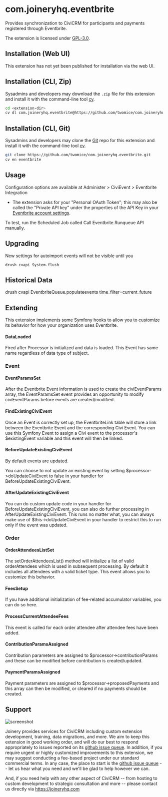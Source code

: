# com.joineryhq.eventbrite

Provides synchronization to CiviCRM for participants and payments registered through Eventbrite.

The extension is licensed under [GPL-3.0](LICENSE.txt).

## Installation (Web UI)

This extension has not yet been published for installation via the web UI.

## Installation (CLI, Zip)

Sysadmins and developers may download the `.zip` file for this extension and
install it with the command-line tool [cv](https://github.com/civicrm/cv).

```bash
cd <extension-dir>
cv dl com.joineryhq.eventbrite@https://github.com/twomice/com.joineryhq.eventbrite/archive/master.zip
```

## Installation (CLI, Git)

Sysadmins and developers may clone the [Git](https://en.wikipedia.org/wiki/Git) repo for this extension and
install it with the command-line tool [cv](https://github.com/civicrm/cv).

```bash
git clone https://github.com/twomice/com.joineryhq.eventbrite.git
cv en eventbrite
```

## Usage

Configuration options are available at Administer > CiviEvent > Eventbrite Integration

* The extension asks for your "Personal OAuth Token"; this may also be called the "Private API key" under the properties of the API Key in your [Eventbrite account settings](https://www.eventbrite.com/account-settings/apps).

To test, run the Scheduled Job called Call Eventbrite.Runqueue API manually. 

## Upgrading

New settings for autoimport events will not be visible until you

```drush cvapi System.flush```

## Historical Data


drush cvapi EventbriteQueue.populateevents time_filter=current_future


## Extending

This extension implements some Symfony hooks to allow you to customize its
behavior for how your organization uses Eventbrite.

#### DataLoaded

Fired after Processor is initialized and data is loaded. This Event has same
name regardless of data type of subject.

### Event

#### EventParamsSet

After the Eventbrite Event information is used to create the civiEventParams
array, the EventParamsSet event provides an opportunity to modify
civiEventParams before events are created/modified.

#### FindExistingCiviEvent

Once an Event is correctly set up, the EventbriteLink table will store a link
between the Eventbrite Event and the corresponding Civi Event. You can use this
Symfony Event to assign a Civi event to the processor's $existingEvent variable
and this event will then be linked.

#### BeforeUpdateExistingCiviEvent

By default events are updated.

You can choose to not update an existing event by setting
$processor->doUpdateCiviEvent to false in your handler for
BeforeUpdateExistingCiviEvent.

#### AfterUpdateExistingCiviEvent

You can do custom update code in your handler for
BeforeUpdateExistingCiviEvent, you can also do further processing in
AfterUpdateExistingCiviEvent. This runs no matter what, you can always make use
of $this->doUpdateCiviEvent in your handler to restrict this to run only if the
event was updated.

### Order

#### OrderAttendeesListSet

The setOrderAttendeesList() method will initialize a list of valid
orderAttendees which is used in subsequent processing. By default it includes
all attendees with a valid ticket type. This event allows you to customize this
behavior.

#### FeesSetup

If you have additional initialization of fee-related accumulator variables, you
can do so here.

#### ProcessCurrentAttendeeFees

This event is called for each order attendee after attendee fees have been added.

#### ContributionParamsAssigned

Contribution parameters are assigned to $processor->contributionParams and these
can be modified before contribution is created/updated.

#### PaymentParamsAssigned

Payment parameters are assigned to $processor->proposedPayments and this array
can then be modified, or cleared if no payments should be created.

## Support
![screenshot](/images/joinery-logo.png)

Joinery provides services for CiviCRM including custom extension development, training, data migrations, and more. We aim to keep this extension in good working order, and will do our best to respond appropriately to issues reported on its [github issue queue](https://github.com/twomice/com.joineryhq.eventbrite/issues). In addition, if you require urgent or highly customized improvements to this extension, we may suggest conducting a fee-based project under our standard commercial terms.  In any case, the place to start is the [github issue queue](https://github.com/twomice/com.joineryhq.eventbrite/issues) -- let us hear what you need and we'll be glad to help however we can.

And, if you need help with any other aspect of CiviCRM -- from hosting to custom development to strategic consultation and more -- please contact us directly via https://joineryhq.com
